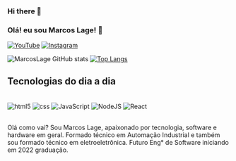 ### Hi there 👋


### Olá! eu sou Marcos Lage! 👋

[![YouTube](https://img.shields.io/badge/YouTube-FF0000?style=for-the-badge&logo=youtube&logoColor=white)](https://www.youtube.com/channel/UCNyqP6_A2OYyrbbGfHDCu6Q)
[![Instagram](https://img.shields.io/badge/Instagram-E4405F?style=for-the-badge&logo=instagram&logoColor=white)](https://www.instagram.com/software_hardware_eletronica/)

![MarcosLage GitHub stats](https://github-readme-stats.vercel.app/api?username=MarcosLage&show_icons=true&theme=radical)
[![Top Langs](https://github-readme-stats.vercel.app/api/top-langs/?username=MarcosLage)](https://github.com/anuraghazra/github-readme-stats)

## Tecnologias do dia a dia

<div style="display: inline_block"><br/>
  <img align="center" alt="html5" src="https://img.shields.io/badge/HTML-239120?style=for-the-badge&logo=html5&logoColor=white" />
  <img align="center" alt="css" src="https://img.shields.io/badge/CSS3-1572B6?style=for-the-badge&logo=css3&logoColor=white" />
  <img align="center" alt="JavaScript" src="https://img.shields.io/badge/JavaScript-323330?style=for-the-badge&logo=javascript&logoColor=F7DF1E" />
  <img align="center" alt="NodeJS" src="https://img.shields.io/badge/Node.js-43853D?style=for-the-badge&logo=node.js&logoColor=white" />
  <img align="center" alt="React" src="https://img.shields.io/badge/React-20232A?style=for-the-badge&logo=react&logoColor=61DAFB" />
  
  
</div><br/>

Olá como vai? Sou Marcos Lage, apaixonado por tecnologia, software e hardware em geral. Formado técnico em Automação Industrial e também sou formado técnico em eletroeletrônica.
Futuro Eng° de Software iniciando em 2022 graduação.


